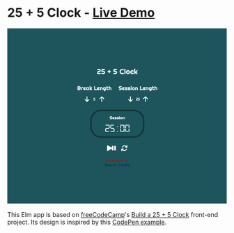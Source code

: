 # 25 + 5 Clock - [Live Demo](https://dwayne.github.io/elm-pomodoro-clock/)

![A screenshot of the 25 + 5 Clock](/screenshot.png)

This Elm app is based on [freeCodeCamp](https://www.freecodecamp.com/)'s [Build a 25 + 5 Clock](https://www.freecodecamp.org/learn/front-end-development-libraries/front-end-development-libraries-projects/build-a-25--5-clock) front-end project. Its design is inspired by this [CodePen example](https://codepen.io/freeCodeCamp/full/XpKrrW).

